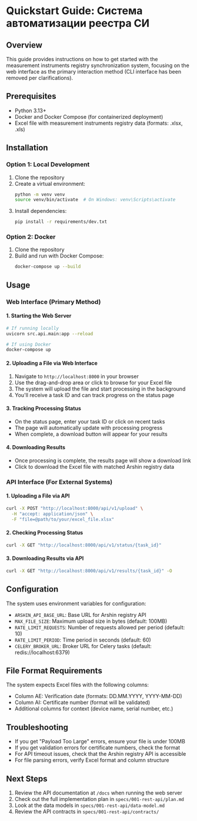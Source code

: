 # Quickstart Guide: Система автоматизации реестра СИ

## Overview
This guide provides instructions on how to get started with the measurement instruments registry synchronization system, focusing on the web interface as the primary interaction method (CLI interface has been removed per clarifications).

## Prerequisites
- Python 3.13+
- Docker and Docker Compose (for containerized deployment)
- Excel file with measurement instruments registry data (formats: .xlsx, .xls)

## Installation

### Option 1: Local Development
1. Clone the repository
2. Create a virtual environment:
   ```bash
   python -m venv venv
   source venv/bin/activate  # On Windows: venv\Scripts\activate
   ```
3. Install dependencies:
   ```bash
   pip install -r requirements/dev.txt
   ```

### Option 2: Docker
1. Clone the repository
2. Build and run with Docker Compose:
   ```bash
   docker-compose up --build
   ```

## Usage

### Web Interface (Primary Method)

#### 1. Starting the Web Server
```bash
# If running locally
uvicorn src.api.main:app --reload

# If using Docker
docker-compose up
```

#### 2. Uploading a File via Web Interface
1. Navigate to `http://localhost:8000` in your browser
2. Use the drag-and-drop area or click to browse for your Excel file
3. The system will upload the file and start processing in the background
4. You'll receive a task ID and can track progress on the status page

#### 3. Tracking Processing Status
- On the status page, enter your task ID or click on recent tasks
- The page will automatically update with processing progress
- When complete, a download button will appear for your results

#### 4. Downloading Results
- Once processing is complete, the results page will show a download link
- Click to download the Excel file with matched Arshin registry data

### API Interface (For External Systems)

#### 1. Uploading a File via API
```bash
curl -X POST "http://localhost:8000/api/v1/upload" \
  -H "accept: application/json" \
  -F "file=@path/to/your/excel_file.xlsx"
```

#### 2. Checking Processing Status
```bash
curl -X GET "http://localhost:8000/api/v1/status/{task_id}"
```

#### 3. Downloading Results via API
```bash
curl -X GET "http://localhost:8000/api/v1/results/{task_id}" -O
```

## Configuration

The system uses environment variables for configuration:
- `ARSHIN_API_BASE_URL`: Base URL for Arshin registry API
- `MAX_FILE_SIZE`: Maximum upload size in bytes (default: 100MB)
- `RATE_LIMIT_REQUESTS`: Number of requests allowed per period (default: 10)
- `RATE_LIMIT_PERIOD`: Time period in seconds (default: 60)
- `CELERY_BROKER_URL`: Broker URL for Celery tasks (default: redis://localhost:6379)

## File Format Requirements

The system expects Excel files with the following columns:
- Column AE: Verification date (formats: DD.MM.YYYY, YYYY-MM-DD)
- Column AI: Certificate number (format will be validated)
- Additional columns for context (device name, serial number, etc.)

## Troubleshooting

- If you get "Payload Too Large" errors, ensure your file is under 100MB
- If you get validation errors for certificate numbers, check the format
- For API timeout issues, check that the Arshin registry API is accessible
- For file parsing errors, verify Excel format and column structure

## Next Steps

1. Review the API documentation at `/docs` when running the web server
2. Check out the full implementation plan in `specs/001-rest-api/plan.md`
3. Look at the data models in `specs/001-rest-api/data-model.md`
4. Review the API contracts in `specs/001-rest-api/contracts/`